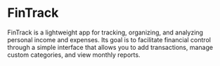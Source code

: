 # FinTrack
FinTrack is a lightweight app for tracking, organizing, and analyzing personal income and expenses. Its goal is to facilitate financial control through a simple interface that allows you to add transactions, manage custom categories, and view monthly reports. 
